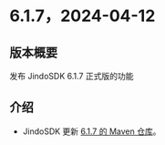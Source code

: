 # 6.1.7，2024-04-12

## 版本概要

发布 JindoSDK 6.1.7 正式版的功能

## 介绍

- JindoSDK 更新 [6.1.7 的 Maven 仓库](oss-maven.md)。

